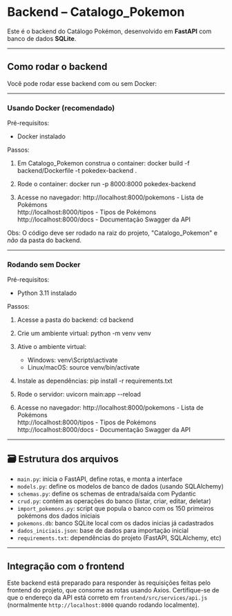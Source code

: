 # Backend – Catalogo_Pokemon

Este é o backend do Catálogo Pokémon, desenvolvido em **FastAPI** com banco de dados **SQLite**.

---

## Como rodar o backend

Você pode rodar esse backend com ou sem Docker:

---

### Usando Docker (recomendado)

Pré-requisitos:
- Docker instalado

Passos:

1. Em Catalogo_Pokemon construa o container:
   docker build -f backend/Dockerfile -t pokedex-backend .

2. Rode o container:
   docker run -p 8000:8000 pokedex-backend

3. Acesse no navegador:
   http://localhost:8000/pokemons - Lista de Pokémons  
   http://localhost:8000/tipos - Tipos de Pokémons  
   http://localhost:8000/docs - Documentação Swagger da API

Obs: O código deve ser rodado na raiz do projeto, "Catalogo_Pokemon" e *não* da pasta do backend.

---

### Rodando sem Docker

Pré-requisitos:
- Python 3.11 instalado

Passos:

1. Acesse a pasta do backend:
   cd backend

2. Crie um ambiente virtual:
   python -m venv venv

3. Ative o ambiente virtual:
   - Windows:
     venv\Scripts\activate
   - Linux/macOS:
     source venv/bin/activate

4. Instale as dependências:
   pip install -r requirements.txt

5. Rode o servidor:
   uvicorn main:app --reload

6. Acesse no navegador:
   http://localhost:8000/pokemons - Lista de Pokémons  
   http://localhost:8000/tipos - Tipos de Pokémons  
   http://localhost:8000/docs - Documentação Swagger da API

---

## 🗃️ Estrutura dos arquivos

- `main.py`: inicia o FastAPI, define rotas, e monta a interface
- `models.py`: define os modelos de banco de dados (usando SQLAlchemy)
- `schemas.py`: define os schemas de entrada/saída com Pydantic
- `crud.py`: contém as operações do banco (listar, criar, editar, deletar)
- `import_pokemons.py`: script que popula o banco com os 150 primeiros pokémons dos dados iniciais
- `pokemons.db`: banco SQLite local com os dados inicias já cadastrados
- `dados_iniciais.json`: base de dados para importação inicial
- `requirements.txt`: dependências do projeto (FastAPI, SQLAlchemy, etc)

---

## Integração com o frontend

Este backend está preparado para responder às requisições feitas pelo frontend do projeto, que consome as rotas usando Axios. Certifique-se de que o endereço da API está correto em `frontend/src/services/api.js` (normalmente `http://localhost:8000` quando rodando localmente).
